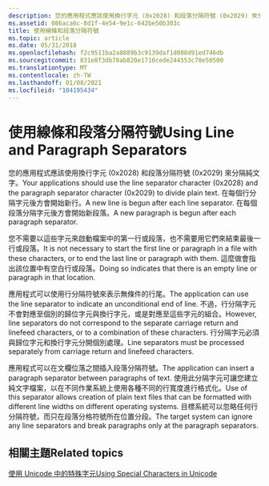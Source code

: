 ```yaml
---
description: 您的應用程式應該使用換行字元 (0x2028) 和段落分隔符號 (0x2029) 來分隔純文字。 在每個行分隔字元後方會開始新行。 在每個段落分隔字元後方會開始新段落。
ms.assetid: 086aca6c-8d1f-4e54-9e1c-642be50b303c
title: 使用線條和段落分隔符號
ms.topic: article
ms.date: 05/31/2018
ms.openlocfilehash: f2c9511ba2a8889b3c9139daf1d088d91ed746db
ms.sourcegitcommit: 831e8f3db78ab820e1710cede244553c70e50500
ms.translationtype: MT
ms.contentlocale: zh-TW
ms.lasthandoff: 01/08/2021
ms.locfileid: "104195434"
---
```

# <a name="using-line-and-paragraph-separators"></a><span data-ttu-id="a46c6-105">使用線條和段落分隔符號</span><span class="sxs-lookup"><span data-stu-id="a46c6-105">Using Line and Paragraph Separators</span></span>

<span data-ttu-id="a46c6-106">您的應用程式應該使用換行字元 (0x2028) 和段落分隔符號 (0x2029) 來分隔純文字。</span><span class="sxs-lookup"><span data-stu-id="a46c6-106">Your applications should use the line separator character (0x2028) and the paragraph separator character (0x2029) to divide plain text.</span></span> <span data-ttu-id="a46c6-107">在每個行分隔字元後方會開始新行。</span><span class="sxs-lookup"><span data-stu-id="a46c6-107">A new line is begun after each line separator.</span></span> <span data-ttu-id="a46c6-108">在每個段落分隔字元後方會開始新段落。</span><span class="sxs-lookup"><span data-stu-id="a46c6-108">A new paragraph is begun after each paragraph separator.</span></span>

<span data-ttu-id="a46c6-109">您不需要以這些字元來啟動檔案中的第一行或段落，也不需要用它們來結束最後一行或段落。</span><span class="sxs-lookup"><span data-stu-id="a46c6-109">It is not necessary to start the first line or paragraph in a file with these characters, or to end the last line or paragraph with them.</span></span> <span data-ttu-id="a46c6-110">這麼做會指出該位置中有空白行或段落。</span><span class="sxs-lookup"><span data-stu-id="a46c6-110">Doing so indicates that there is an empty line or paragraph in that location.</span></span>

<span data-ttu-id="a46c6-111">應用程式可以使用行分隔符號來表示無條件的行尾。</span><span class="sxs-lookup"><span data-stu-id="a46c6-111">The application can use the line separator to indicate an unconditional end of line.</span></span> <span data-ttu-id="a46c6-112">不過，行分隔字元不會對應至個別的歸位字元與換行字元，或是對應至這些字元的組合。</span><span class="sxs-lookup"><span data-stu-id="a46c6-112">However, line separators do not correspond to the separate carriage return and linefeed characters, or to a combination of these characters.</span></span> <span data-ttu-id="a46c6-113">行分隔字元必須與歸位字元和換行字元分開個別處理。</span><span class="sxs-lookup"><span data-stu-id="a46c6-113">Line separators must be processed separately from carriage return and linefeed characters.</span></span>

<span data-ttu-id="a46c6-114">應用程式可以在文欄位落之間插入段落分隔符號。</span><span class="sxs-lookup"><span data-stu-id="a46c6-114">The application can insert a paragraph separator between paragraphs of text.</span></span> <span data-ttu-id="a46c6-115">使用此分隔字元可讓您建立純文字檔案，以在不同作業系統上使用各種不同的行寬度進行格式化。</span><span class="sxs-lookup"><span data-stu-id="a46c6-115">Use of this separator allows creation of plain text files that can be formatted with different line widths on different operating systems.</span></span> <span data-ttu-id="a46c6-116">目標系統可以忽略任何行分隔符號，而只在段落分格符號所在位置分段。</span><span class="sxs-lookup"><span data-stu-id="a46c6-116">The target system can ignore any line separators and break paragraphs only at the paragraph separators.</span></span>

## <a name="related-topics"></a><span data-ttu-id="a46c6-117">相關主題</span><span class="sxs-lookup"><span data-stu-id="a46c6-117">Related topics</span></span>

<dl> <dt>

[<span data-ttu-id="a46c6-118">使用 Unicode 中的特殊字元</span><span class="sxs-lookup"><span data-stu-id="a46c6-118">Using Special Characters in Unicode</span></span>](using-special-characters-in-unicode.md)
</dt> </dl>

 

 



